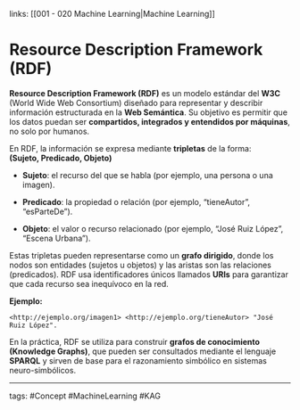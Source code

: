 links: [[001 - 020 Machine Learning|Machine Learning]]

# Resource Description Framework (RDF)
**Resource Description Framework (RDF)** es un modelo estándar del **W3C** (World Wide Web Consortium) diseñado para representar y describir información estructurada en la **Web Semántica**. Su objetivo es permitir que los datos puedan ser **compartidos, integrados y entendidos por máquinas**, no solo por humanos.

En RDF, la información se expresa mediante **tripletas** de la forma:  
**(Sujeto, Predicado, Objeto)**

- **Sujeto**: el recurso del que se habla (por ejemplo, una persona o una imagen).
    
- **Predicado**: la propiedad o relación (por ejemplo, “tieneAutor”, “esParteDe”).
    
- **Objeto**: el valor o recurso relacionado (por ejemplo, “José Ruiz López”, “Escena Urbana”).
    

Estas tripletas pueden representarse como un **grafo dirigido**, donde los nodos son entidades (sujetos u objetos) y las aristas son las relaciones (predicados). RDF usa identificadores únicos llamados **URIs** para garantizar que cada recurso sea inequívoco en la red.

**Ejemplo:**

`<http://ejemplo.org/imagen1> <http://ejemplo.org/tieneAutor> "José Ruiz López".`

En la práctica, RDF se utiliza para construir **grafos de conocimiento (Knowledge Graphs)**, que pueden ser consultados mediante el lenguaje **SPARQL** y sirven de base para el razonamiento simbólico en sistemas neuro-simbólicos.

---
tags:
	#Concept  #MachineLearning #KAG  

